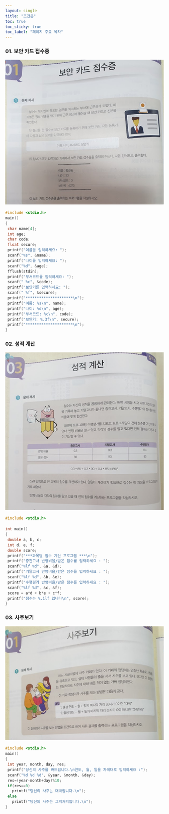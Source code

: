 ```yaml
---
layout: single
title: "조건문"
toc: true
toc_sticky: true
toc_label: "페이지 주요 목차"
---
```


### 01. 보안 카드 접수증  
![securitycard](/assets/images/securitycard_c.png)
~~~c
#include <stdio.h>
main()
{
 char name[4];
 int age;
 char code;
 float secure;
 printf("이름을 입력하세요: ");
 scanf("%s", &name);
 printf("나이를 입력하세요: ");
 scanf("%d", &age);
 fflush(stdin);
 printf("부서코드를 입력하세요: ");
 scanf(" %c", &code);
 printf("보안키를 입력하세요: ");
 scanf(" %f", &secure);
 printf("*********************\n");
 printf("이름: %s\n", name);
 printf("나이: %d\n", age);
 printf("부서코드: %c\n", code);
 printf("보안키: %.3f\n", secure);
 printf("*********************\n");
}
~~~

### 02. 성적 계산  
![scorecalculation](/assets/images/scorecalculation.png)
~~~c
#include <stdio.h>
 
int main()
{
 double a, b, c;
 int d, e, f;
 double score;
 printf("***과목별 점수 계산 프로그램 ***\n");
 printf("중간고사 반영비율/받은 점수를 입력하세요 : ");
 scanf("%lf %d", &a, &d);
 printf("기말고사 반영비율/받은 점수를 입력하세요 : ");
 scanf("%lf %d", &b, &e);
 printf("수행평가 반영비율/받은 점수를 입력하세요 : ");
 scanf("%lf %d", &c, &f);
 score = a*d + b*e + c*f;
 printf("점수는 %.1lf 입니다\n", score);
}
~~~

### 03. 사주보기  
![birthdateluck](/assets/images/birthdateluck.png)
~~~c
#include <stdio.h>
main()
{
 int year, month, day, res;
 printf("당신의 사주를 봐드립니다.\n연도, 월, 일을 차례대로 입력하세요 :");
 scanf("%d %d %d", &year, &month, &day);
 res=(year-month+day)%10;
 if(res==0)
   printf("당신의 사주는 대박입니다.\n");
 else
   printf("당신의 사주는 그럭저럭입니다.\n");
}
~~~
